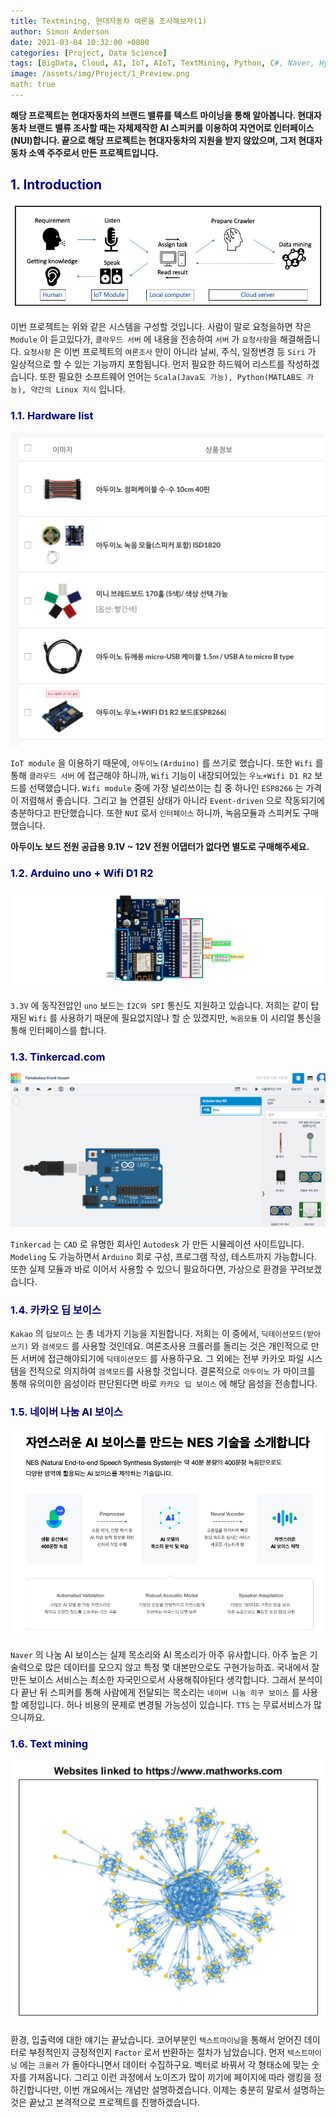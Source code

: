 ```yaml
---
title: Textmining, 현대자동차 여론을 조사해보자(1)
author: Simon Anderson
date: 2021-03-04 10:32:00 +0800
categories: [Project, Data Science]
tags: [BigData, Cloud, AI, IoT, AIoT, TextMining, Python, C#, Naver, Hyundai, Kakao]
image: /assets/img/Project/1_Preview.png
math: true
---
```




 **해당 프로젝트는 현대자동차의 브랜드 밸류를 텍스트 마이닝을 통해 알아봅니다. 현대자동차 브랜드 밸류 조사할 때는 자체제작한 AI 스피커를 이용하여 자연어로 인터페이스(NUI)합니다. 끝으로 해당 프로젝트는 현대자동차의 지원을 받지 않았으며, 그저 현대자동차 소액 주주로서 만든 프로젝트입니다.**



## <span style="color:darkblue">1. Introduction</span>

![Structure](/assets/img/Project/1_1.png)

  이번 프로젝트는 위와 같은 시스템을 구성할 것입니다. 사람이 말로 요청을하면 작은 `Module` 이 듣고있다가, `클라우드 서버` 에 내용을 전송하여 `서버` 가 `요청사항`을 해결해줍니다. `요청사항` 은 이번 프로젝트의 `여론조사` 만이 아니라 날씨, 주식, 일정변경 등 `Siri` 가 일상적으로 할 수 있는 기능까지 포함됩니다. 먼저 필요한 하드웨어 리스트를 작성하겠습니다. 또한 필요한 소프트웨어 언어는 `Scala(Java도 가능), Python(MATLAB도 가능), 약간의 Linux 지식` 입니다.

### <span style="color:darkblue">1.1. Hardware list</span>

![Arduino](/assets/img/Project/1_2.png)

 `IoT module` 을 이용하기 때문에, `아두이노(Arduino)` 를 쓰기로 했습니다. 또한 `Wifi` 를 통해 `클라우드 서버` 에 접근해야 하니까, `Wifi` 기능이 내장되어있는 `우노+Wifi D1 R2` 보드를 선택했습니다. `Wifi module`  중에 가장 널리쓰이는 칩 중 하나인  `ESP8266` 는 가격이 저렴해서 좋습니다. 그리고 늘 연결된 상태가 아니라 `Event-driven` 으로 작동되기에 충분하다고 판단했습니다. 또한 `NUI` 로서 `인터페이스` 하니까, 녹음모듈과 스피커도 구매했습니다.

**아두이노 보드 전원 공급용 9.1V ~ 12V 전원 어댑터가 없다면 별도로 구매해주세요.**

### <span style="color:darkblue">1.2. Arduino uno + Wifi D1 R2</span>

![pin map](/assets/img/Project/1_3.png)

 `3.3V` 에 동작전압인 `uno` 보드는 `I2C와 SPI` 통신도 지원하고 있습니다. 저희는 같이 탑재된 `Wifi` 를 사용하기 때문에 필요없지않나 할 순 있겠지만, `녹음모듈` 이 시리얼 통신을 통해 인터페이스를 합니다. 

### <span style="color:darkblue">1.3. Tinkercad.com</span>

![Tinkercad](/assets/img/Project/1_4.png) 

 `Tinkercad` 는 `CAD` 로 유명한 회사인 `Autodesk` 가 만든 시뮬레이션 사이트입니다. `Modeling` 도 가능하면서 `Arduino` 회로 구성, 프로그램 작성, 테스트까지 가능합니다. 또한 실제 모듈과 바로 이어서 사용할 수 있으니 필요하다면, 가상으로 환경을 꾸려보겠습니다. 

### <span style="color:darkblue">1.4. 카카오 딥 보이스</span>

 `Kakao` 의 `딥보이스` 는 총 네가지 기능을 지원합니다. 저희는 이 중에서, `딕테이션모드(받아쓰기)` 와 `검색모드` 를 사용할 것인데요. 여론조사용 크롤러를 돌리는 것은 개인적으로 만든 서버에 접근해야되기에 `딕테이션모드` 를 사용하구요. 그 외에는 전부 카카오 파일 시스템을 전적으로 의지하여 `검색모드`를 사용할 것입니다. 결론적으로 `아두이노` 가 마이크를 통해 유의미한 음성이라 판단된다면 바로 `카카오 딥 보이스` 에 해당 음성을 전송합니다. 

### <span style="color:darkblue">1.5. 네이버 나눔 AI 보이스</span>

![Tinkercad](/assets/img/Project/1_6.png) 

`Naver` 의 나눔 AI 보이스는 실제 목소리와 AI 목소리가 아주 유사합니다. 아주 높은 기술력으로 많은 데이터를 모으지 않고 특정 몇 대본만으로도 구현가능하죠. 국내에서 잘 만든 보이스 서비스는 최소한 자국민으로서 사용해줘야된다 생각합니다. 그래서 분석이 다 끝난 뒤 스피커를 통해 사람에게 전달되는 목소리는 `네이버 나눔 히구 보이스` 를 사용할 예정입니다. 허나 비용의 문제로 변경될 가능성이 있습니다. `TTS` 는 무료서비스가 많으니까요.

### <span style="color:darkblue">1.6. Text mining</span>

![pagerank](/assets/img/Project/1_7.png) 

 환경, 입출력에 대한 얘기는 끝났습니다. 코어부분인 `텍스트마이닝`을 통해서 얻어진 데이터로 부정적인지 긍정적인지 `Factor` 로서 반환하는 절차가 남았습니다. 먼저 `텍스트마이닝` 에는 `크롤러` 가 돌아다니면서 데이터 수집하구요. 벡터로 바꿔서 각 형태소에 맞는 숫자를 가져옵니다. 그리고 이런 과정에서 노이즈가 많이 끼기에 페이지에 따라 랭킹을 정하긴합니다만, 이번 개요에서는 개념만 설명하겠습니다. 이제는 충분히 말로서 설명하는 것은 끝났고 본격적으로 프로젝트를 진행하겠습니다.